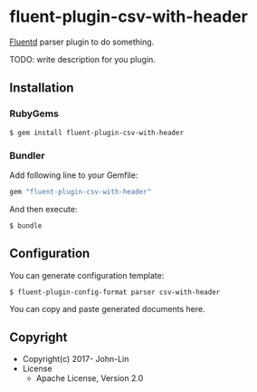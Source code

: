 # fluent-plugin-csv-with-header

[Fluentd](https://fluentd.org/) parser plugin to do something.

TODO: write description for you plugin.

## Installation

### RubyGems

```
$ gem install fluent-plugin-csv-with-header
```

### Bundler

Add following line to your Gemfile:

```ruby
gem "fluent-plugin-csv-with-header"
```

And then execute:

```
$ bundle
```

## Configuration

You can generate configuration template:

```
$ fluent-plugin-config-format parser csv-with-header
```

You can copy and paste generated documents here.

## Copyright

* Copyright(c) 2017- John-Lin
* License
  * Apache License, Version 2.0
